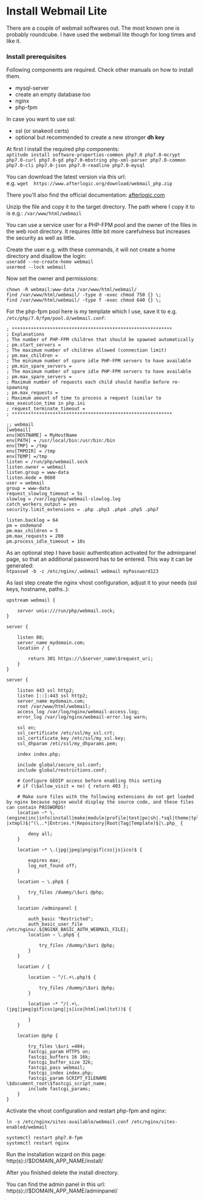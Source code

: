 # Install Webmail Lite
There are a couple of webmail softwares out. The most known one is probably roundcube.
I have used the webmail lite though for long times and like it.

### Install prerequisites

Following components are required. Check other manuals on how to install them.
- mysql-server
- create an empty database too
- nginx  
- php-fpm

In case you want to use ssl:  
- ssl (or snakeoil certs)  
- optional but recommended to create a new stronger __dh key__

At first I install the required php components:  
`aptitude install software-properties-common php7.0 php7.0-mcrypt php7.0-curl php7.0-gd php7.0-mbstring php-xml-parser php7.0-common php7.0-cli php7.0-json	php7.0-readline	php7.0-mysql`

You can download the latest version via this url:  
e.g. `wget  https://www.afterlogic.org/download/webmail_php.zip`

There you'll also find the official documentation: [afterlogic.com](https://afterlogic.com/docs/webmail-lite/installation/installation-instructions/installing-on-linux)

Unzip the file and copy it to the target directory.
The path where I copy it to is e.g.: `/var/www/html/webmail`

You can use a service user for a PHP-FPM pool and the owner of the files in the web root directory. It requires little bit more carefulness but increases the security as well as little.

Create the user e.g. with these commands, it will not create a home directory and disallow the login:  
`useradd --no-create-home webmail`  
`usermod --lock webmail`

Now set the owner and permissions:
```
chown -R webmail:www-data /var/www/html/webmail/
find /var/www/html/webmail/ -type d -exec chmod 750 {} \;
find /var/www/html/webmail/ -type f -exec chmod 640 {} \;
```

For the php-fpm pool here is my template which I use, save it to e.g. `/etc/php/7.0/fpm/pool.d/webmail.conf`:  

```
; ***********************************************************
; Explanations
; The number of PHP-FPM children that should be spawned automatically
; pm.start_servers =
; The maximum number of children allowed (connection limit)
; pm.max_children =
; The minimum number of spare idle PHP-FPM servers to have available
; pm.min_spare_servers =
; The maximum number of spare idle PHP-FPM servers to have available
; pm.max_spare_servers =
; Maximum number of requests each child should handle before re-spawning
; pm.max_requests =
; Maximum amount of time to process a request (similar to max_execution_time in php.ini
; request_terminate_timeout =
; ***********************************************************

;; webmail
[webmail]
env[HOSTNAME] = MyHostName
env[PATH] = /usr/local/bin:/usr/bin:/bin
env[TMP] = /tmp
env[TMPDIR] = /tmp
env[TEMP] =/tmp
listen = /run/php/webmail.sock
listen.owner = webmail
listen.group = www-data
listen.mode = 0660
user = webmail
group = www-data
request_slowlog_timeout = 5s
slowlog = /var/log/php/webmail-slowlog.log
catch_workers_output = yes
security.limit_extensions = .php .php3 .php4 .php5 .php7

listen.backlog = 64
pm = ondemand
pm.max_children = 5
pm.max_requests = 200
pm.process_idle_timeout = 10s
```

As an optional step I have basic authentication activated for the adminpanel page, so that an additional password has to be entered.
This way it can be generated:  
`htpasswd -b -c /etc/nginx/.webmail webmail myPassword123`

As last step create the nginx vhost configuration, adjust it to your needs (ssl keys, hostname, paths..):

```
upstream webmail {

	server unix:///run/php/webmail.sock;
}

server {

	listen 80;
	server_name mydomain.com;
	location / {

		return 301 https://\$server_name\$request_uri;
	}
}

server {

	listen 443 ssl http2;
	listen [::]:443 ssl http2;
	server_name mydomain.com;
	root /var/www/html/webmail;
	access_log /var/log/nginx/webmail-access.log;
	error_log /var/log/nginx/webmail-error.log warn;

	ssl on;
	ssl_certificate /etc/ssl/my_ssl.crt;
	ssl_certificate_key /etc/ssl/my_ssl.key;
	ssl_dhparam /etc/ssl/my_dhparams.pem;

	index index.php;

	include global/secure_ssl.conf;
	include global/restrictions.conf;

	# Configure GEOIP access before enabling this setting
	# if (\$allow_visit = no) { return 403 };

	# Make sure files with the following extensions do not get loaded by nginx because nginx would display the source code, and these files can contain PASSWORDS!
	location ~* \.(engine|inc|info|install|make|module|profile|test|po|sh|.*sql|theme|tpl(\.php)?|xtmpl)$|^(\..*|Entries.*|Repository|Root|Tag|Template)$|\.php_ {

		deny all;
	}

	location ~* \.(jpg|jpeg|png|gif|css|js|ico)$ {

		expires max;
		log_not_found off;
	}

	location ~ \.php$ {

		try_files /dummy/\$uri @php;
	}

	location /adminpanel {

		auth_basic "Restricted";
		auth_basic_user_file /etc/nginx/.${NGINX_BASIC_AUTH_WEBMAIL_FILE};
		location ~ \.php$ {

			try_files /dummy/\$uri @php;
		}
	}

	location / {

		location ~ ^/(.+\.php)$ {

			try_files /dummy/\$uri @php;
		}

		location ~* ^/(.+\.(jpg|jpeg|gif|css|png|js|ico|html|xml|txt))$ {

		}
	}

	location @php {

		try_files \$uri =404;
		fastcgi_param HTTPS on;
		fastcgi_buffers 16 16k;
		fastcgi_buffer_size 32k;
		fastcgi_pass webmail;
		fastcgi_index index.php;
		fastcgi_param SCRIPT_FILENAME \$document_root\$fastcgi_script_name;
		include fastcgi_params;
	}
}
```

Activate the vhost configuration and restart php-fpm and nginx:


`ln -s /etc/nginx/sites-available/webmail.conf /etc/nginx/sites-enabled/webmail`

```
systemctl restart php7.0-fpm
systemctl restart nginx
```
Run the installation wizard on this page:  
http(s)://$DOMAIN_APP_NAME/install/

After you finished delete the install directory.

You can find the admin panel in this url:
http(s)://$DOMAIN_APP_NAME/adminpanel/
